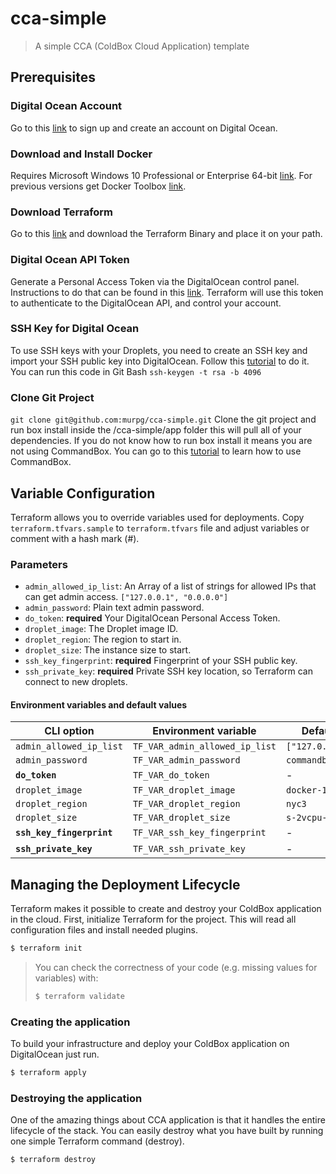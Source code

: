# cca-simple

> A simple CCA (ColdBox Cloud Application) template

## Prerequisites

### Digital Ocean Account
Go to this [link](https://cloud.digitalocean.com/registrations/new) to sign up and create an account on Digital Ocean.  

### Download and Install Docker
Requires Microsoft Windows 10 Professional or Enterprise 64-bit [link](https://store.docker.com/editions/community/docker-ce-desktop-windows). For previous versions get Docker Toolbox [link](https://docs.docker.com/toolbox/overview/).

### Download Terraform  
Go to this [link](https://www.terraform.io/downloads.html) and download the Terraform Binary and place it on your path. 

### Digital Ocean API Token

Generate a Personal Access Token via the DigitalOcean control panel. Instructions to do that can be found in this
[link](https://www.digitalocean.com/docs/api/create-personal-access-token/). Terraform will use this token to authenticate
to the DigitalOcean API, and control your account.

### SSH Key for Digital Ocean

To use SSH keys with your Droplets, you need to create an SSH key and import your SSH public key into DigitalOcean.
Follow this [tutorial](https://www.digitalocean.com/docs/droplets/how-to/add-ssh-keys/) to do it. You can run this code in Git Bash `ssh-keygen -t rsa -b 4096`  

### Clone Git Project 
`git clone git@github.com:murpg/cca-simple.git` Clone the git project and run box install inside the /cca-simple/app folder this will pull all of your dependencies. If you do not know how to run box install it means you are not using CommandBox. You can go to this [tutorial](https://commandbox.ortusbooks.com/getting-started-guide) to learn how to use CommandBox.  

## Variable Configuration

Terraform allows you to override variables used for  deployments. Copy `terraform.tfvars.sample` to `terraform.tfvars`
file and adjust variables or comment with a hash mark (#).

### Parameters

- `admin_allowed_ip_list`: An Array of a list of strings for allowed IPs that can get admin access. `["127.0.0.1", "0.0.0.0"]`
- `admin_password`: Plain text admin password.
- `do_token`: **required** Your DigitalOcean Personal Access Token.
- `droplet_image`: The Droplet image ID.
- `droplet_region`: The region to start in.
- `droplet_size`: The instance size to start.
- `ssh_key_fingerprint`: **required** Fingerprint of your SSH public key.
- `ssh_private_key`: **required** Private SSH key location, so Terraform can connect to new droplets.

#### Environment variables and default values

| CLI option                 | Environment variable              | Default                       |
| -------------------------- | --------------------------------- | ----------------------------- |
| `admin_allowed_ip_list`    | `TF_VAR_admin_allowed_ip_list`    | `["127.0.0.1"]`               |
| `admin_password`           | `TF_VAR_admin_password`           | `commandbox`                  |
| **`do_token`**             | `TF_VAR_do_token`                 | -                             |
| `droplet_image`            | `TF_VAR_droplet_image`            | `docker-16-04`                |
| `droplet_region`           | `TF_VAR_droplet_region`           | `nyc3`                        |
| `droplet_size`             | `TF_VAR_droplet_size`             | `s-2vcpu-4gb`                 |
| **`ssh_key_fingerprint`**  | `TF_VAR_ssh_key_fingerprint`      | -                             |
| **`ssh_private_key`**      | `TF_VAR_ssh_private_key`          | -                             |

## Managing the Deployment Lifecycle

Terraform makes it possible to create and destroy your ColdBox application in the cloud. First, initialize Terraform
for the project. This will read all configuration files and install needed plugins.

```bash
$ terraform init
```

>
> You can check the correctness of your code (e.g. missing values for variables) with:
>
> ```bash
> $ terraform validate
> ```
>

### Creating the application

To build your infrastructure and deploy your ColdBox application on DigitalOcean just run.

```bash
$ terraform apply
```

### Destroying the application

One of the amazing things about CCA application is that it handles the entire lifecycle of the stack. You can easily
destroy what you have built by running one simple Terraform command (destroy).

```bash
$ terraform destroy
```
